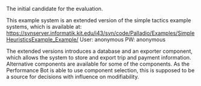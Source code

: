 The initial candidate for the evaluation.

This example system is an extended version of the simple tactics example systems, which is available at: https://svnserver.informatik.kit.edu/i43/svn/code/Palladio/Examples/SimpleHeuristicsExample_Example/
User: anonymous PW: anonymous

The extended versions introduces a database and an exporter component, which allows the system to store and export trip and payment information. Alternative components are available for some of the components. As the Performance Bot is able to use component selection, this is supposed to be a source for decisions with influence on modifiability. 

